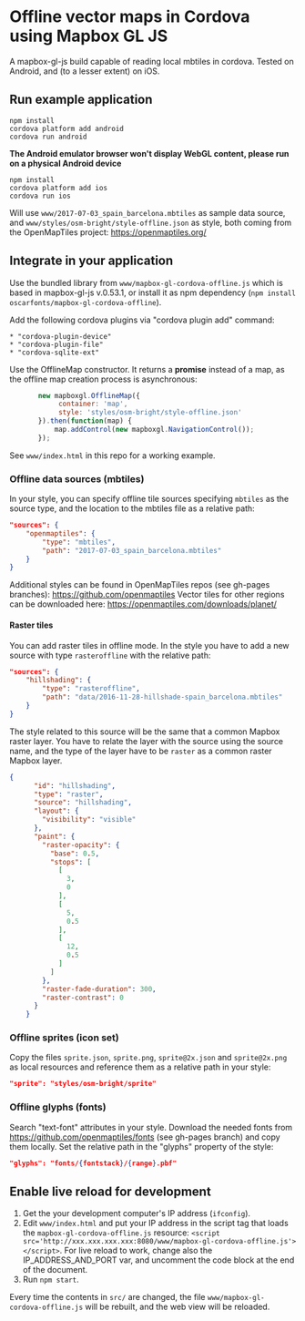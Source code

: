 # Offline vector maps in Cordova using Mapbox GL JS

A mapbox-gl-js build capable of reading local mbtiles in cordova.
Tested on Android, and (to a lesser extent) on iOS.


## Run example application

```
npm install
cordova platform add android
cordova run android
```

**The Android emulator browser won't display WebGL content, please run on a physical Android device**

```
npm install
cordova platform add ios
cordova run ios
```


Will use `www/2017-07-03_spain_barcelona.mbtiles` as sample data source, and `www/styles/osm-bright/style-offline.json`
as style, both coming from the OpenMapTiles project: https://openmaptiles.org/


## Integrate in your application

Use the bundled library from `www/mapbox-gl-cordova-offline.js` which is based in mapbox-gl-js v.0.53.1, or install it
as npm dependency (`npm install oscarfonts/mapbox-gl-cordova-offline`).

Add the following cordova plugins via "cordova plugin add" command:

    * "cordova-plugin-device"
    * "cordova-plugin-file"
    * "cordova-sqlite-ext"

Use the OfflineMap constructor. It returns a **promise** instead of a map, as the
offline map creation process is asynchronous:
  
```javascript
       new mapboxgl.OfflineMap({
            container: 'map',
            style: 'styles/osm-bright/style-offline.json'
       }).then(function(map) {
           map.addControl(new mapboxgl.NavigationControl());
       });
```

See `www/index.html` in this repo for a working example.


### Offline data sources (mbtiles)

In your style, you can specify offline tile sources specifying `mbtiles` as the source type,
and the location to the mbtiles file as a relative path:

```json
"sources": {
    "openmaptiles": {
        "type": "mbtiles",
        "path": "2017-07-03_spain_barcelona.mbtiles"
    }
}
```

Additional styles can be found in OpenMapTiles repos (see gh-pages branches): https://github.com/openmaptiles
Vector tiles for other regions can be downloaded here: https://openmaptiles.com/downloads/planet/

#### Raster tiles

You can add raster tiles in offline mode. In the style you have to add a new source with type `rasteroffline` with the 
relative path:

```json
"sources": {
    "hillshading": {
        "type": "rasteroffline",
        "path": "data/2016-11-28-hillshade-spain_barcelona.mbtiles"
    }
}
```

The style related to this source will be the same that a common Mapbox raster layer. You have to relate the layer with
the source using the source name, and the type of the layer have to be `raster` as a common raster Mapbox layer.

```json
{
      "id": "hillshading",
      "type": "raster",
      "source": "hillshading",
      "layout": {
        "visibility": "visible"
      },
      "paint": {
        "raster-opacity": {
          "base": 0.5,
          "stops": [
            [
              3,
              0
            ],
            [
              5,
              0.5
            ],
            [
              12,
              0.5
            ]
          ]
        },
        "raster-fade-duration": 300,
        "raster-contrast": 0
      }
    }
```

### Offline sprites (icon set) 

Copy the files `sprite.json`, `sprite.png`, `sprite@2x.json` and `sprite@2x.png` as local resources and
reference them as a relative path in your style:

```json
"sprite": "styles/osm-bright/sprite"
```


### Offline glyphs (fonts) 

Search "text-font" attributes in your style. Download the needed fonts from https://github.com/openmaptiles/fonts
(see gh-pages branch) and copy them locally. Set the relative path in the "glyphs" property of the
style:

```json
"glyphs": "fonts/{fontstack}/{range}.pbf"
```


## Enable live reload for development

1. Get the your development computer's IP address (`ifconfig`).
2. Edit `www/index.html` and put your IP address in the script tag that loads the `mapbox-gl-cordova-offline.js` resource:
   `<script src='http://xxx.xxx.xxx.xxx:8080/www/mapbox-gl-cordova-offline.js'></script>`. For live reload to work,
   change also the IP_ADDRESS_AND_PORT var, and uncomment the code block at the end of the document.
3. Run `npm start`.

Every time the contents in `src/` are changed, the file `www/mapbox-gl-cordova-offline.js` will be rebuilt, and the
web view will be reloaded.
